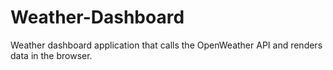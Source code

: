 # Weather-Dashboard
Weather dashboard application that calls the OpenWeather API and renders data in the browser.
